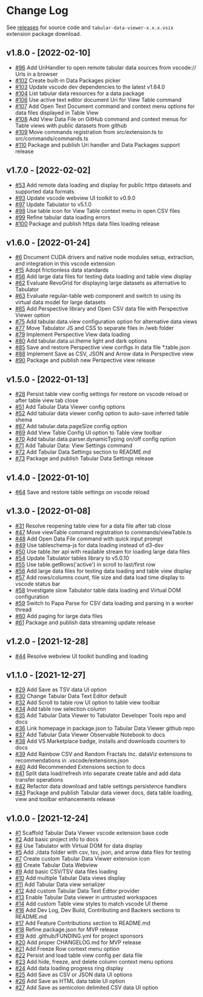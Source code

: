 # Change Log

See [releases](https://github.com/RandomFractals/tabular-data-viewer/releases) for source code and `tabular-data-viewer-x.x.x.vsix` extension package download.

## v1.8.0 - [2022-02-10]
- [#96](https://github.com/RandomFractals/tabular-data-viewer/issues/96)
Add UriHandler to open remote tabular data sources from vscode:// Urls in a browser
- [#102](https://github.com/RandomFractals/tabular-data-viewer/issues/102)
Create built-in Data Packages picker
- [#103](https://github.com/RandomFractals/tabular-data-viewer/issues/103)
Update vscode dev dependencies to the latest v1.64.0
- [#104](https://github.com/RandomFractals/tabular-data-viewer/issues/104)
List tabular data resources for a data package
- [#106](https://github.com/RandomFractals/tabular-data-viewer/issues/106)
Use active text editor document Uri for View Table command
- [#107](https://github.com/RandomFractals/tabular-data-viewer/issues/107)
Add Open Text Document command and context menu options for data files displayed in Table View
- [#108](https://github.com/RandomFractals/tabular-data-viewer/issues/108)
Add View Data File on GitHub command and context menus for Table views with public datasets from github
- [#109](https://github.com/RandomFractals/tabular-data-viewer/issues/109)
Move commands registration from src/extension.ts to src/commands/commands.ts
- [#110](https://github.com/RandomFractals/tabular-data-viewer/issues/110)
Package and publish Uri handler and Data Packages support release

## v1.7.0 - [2022-02-02]
- [#53](https://github.com/RandomFractals/tabular-data-viewer/issues/53)
Add remote data loading and display for public https datasets and supported data formats
- [#93](https://github.com/RandomFractals/tabular-data-viewer/issues/93)
Update vscode webview UI toolkit to v0.9.0
- [#97](https://github.com/RandomFractals/tabular-data-viewer/issues/97)
Update Tabulator to v5.1.0
- [#98](https://github.com/RandomFractals/tabular-data-viewer/issues/98)
Use table icon for View Table context menu in open CSV files
- [#99](https://github.com/RandomFractals/tabular-data-viewer/issues/99)
Refine tabular data loading errors
- [#100](https://github.com/RandomFractals/tabular-data-viewer/issues/100)
Package and publish https data files loading release

## v1.6.0 - [2022-01-24]
- [#6](https://github.com/RandomFractals/tabular-data-viewer/issues/6)
Document CUDA drivers and native node modules setup, extraction, and integration in this vscode extension
- [#15](https://github.com/RandomFractals/tabular-data-viewer/issues/15)
Adopt frictionless data standards
- [#56](https://github.com/RandomFractals/tabular-data-viewer/issues/56)
Add large data files for testing data loading and table view display
- [#62](https://github.com/RandomFractals/tabular-data-viewer/issues/62)
Evaluate RevoGrid for displaying large datasets as alternative to Tabulator
- [#63](https://github.com/RandomFractals/tabular-data-viewer/issues/63)
Evaluate regular-table web component and switch to using its virtual data model for large datasets
- [#65](https://github.com/RandomFractals/tabular-data-viewer/issues/65)
Add Perspective library and Open CSV data file with Perspective Viewer option
- [#75](https://github.com/RandomFractals/tabular-data-viewer/issues/75)
Add tabular.data.view configuration option for alternative data views
- [#77](https://github.com/RandomFractals/tabular-data-viewer/issues/77)
Move Tabulator JS and CSS to separate files in /web folder
- [#79](https://github.com/RandomFractals/tabular-data-viewer/issues/79)
Implement Perspective View data loading
- [#80](https://github.com/RandomFractals/tabular-data-viewer/issues/80)
Add tabular.data.ui.theme light and dark options
- [#85](https://github.com/RandomFractals/tabular-data-viewer/issues/85)
Save and restore Perspective view configs in data file *.table.json
- [#88](https://github.com/RandomFractals/tabular-data-viewer/issues/88)
Implement Save as CSV, JSON and Arrow data in Perspective view
- [#90](https://github.com/RandomFractals/tabular-data-viewer/issues/90)
Package and publish new Perspective view release

## v1.5.0 - [2022-01-13]
- [#28](https://github.com/RandomFractals/tabular-data-viewer/issues/28)
Persist table view config settings for restore on vscode reload or after table view tab close
- [#51](https://github.com/RandomFractals/tabular-data-viewer/issues/51)
Add Tabular Data Viewer config options
- [#52](https://github.com/RandomFractals/tabular-data-viewer/issues/52)
Add tabular data viewer config option to auto-save inferred table shema
- [#67](https://github.com/RandomFractals/tabular-data-viewer/issues/67)
Add tabular.data.pageSize config option
- [#69](https://github.com/RandomFractals/tabular-data-viewer/issues/69)
Add View Table Config UI option to Table view toolbar
- [#70](https://github.com/RandomFractals/tabular-data-viewer/issues/70)
Add tabular.data.parser.dynamicTyping on/off config option
- [#71](https://github.com/RandomFractals/tabular-data-viewer/issues/71)
Add Tabular Data: View Settings command
- [#72](https://github.com/RandomFractals/tabular-data-viewer/issues/72)
Add Tabular Data Settings section to README.md
- [#73](https://github.com/RandomFractals/tabular-data-viewer/issues/73)
Package and publish Tabular Data Settings release

## v1.4.0 - [2022-01-10]
- [#64](https://github.com/RandomFractals/tabular-data-viewer/issues/64)
Save and restore table settings on vscode reload
## v1.3.0 - [2022-01-08]
- [#31](https://github.com/RandomFractals/tabular-data-viewer/issues/31)
Resolve reopening table view for a data file after tab close
- [#47](https://github.com/RandomFractals/tabular-data-viewer/issues/47)
Move viewTable command registration to commands/viewTable.ts
- [#48](https://github.com/RandomFractals/tabular-data-viewer/issues/48)
Add Open Data File command with quick input prompt
- [#49](https://github.com/RandomFractals/tabular-data-viewer/issues/49)
Use tableschema-js for data loading instead of d3-dsv
- [#50](https://github.com/RandomFractals/tabular-data-viewer/issues/50)
Use table.iter api with readable stream for loading large data files
- [#54](https://github.com/RandomFractals/tabular-data-viewer/issues/54)
Update Tabulator tables library to v5.0.10
- [#55](https://github.com/RandomFractals/tabular-data-viewer/issues/55)
Use table.getRows('active') in scroll to last/first row
- [#56](https://github.com/RandomFractals/tabular-data-viewer/issues/56)
Add large data files for testing data loading and table view display
- [#57](https://github.com/RandomFractals/tabular-data-viewer/issues/57)
Add rows/columns count, file size and data load time display to vscode status bar
- [#58](https://github.com/RandomFractals/tabular-data-viewer/issues/58)
Investigate slow Tabulator table data loading and Virtual DOM configuration
- [#59](https://github.com/RandomFractals/tabular-data-viewer/issues/59)
Switch to Papa Parse for CSV data loading and parsing in a worker thread
- [#60](https://github.com/RandomFractals/tabular-data-viewer/issues/60)
Add paging for large data files
- [#61](https://github.com/RandomFractals/tabular-data-viewer/issues/61)
Package and publish data streaming update release
## v1.2.0 - [2021-12-28]
- [#44](https://github.com/RandomFractals/tabular-data-viewer/issues/44)
Resolve webview UI toolkit bundling and loading

## v1.1.0 - [2021-12-27]
- [#29](https://github.com/RandomFractals/tabular-data-viewer/issues/29)
Add Save as TSV data UI option
- [#30](https://github.com/RandomFractals/tabular-data-viewer/issues/30)
Change Tabular Data Text Editor default
- [#32](https://github.com/RandomFractals/tabular-data-viewer/issues/32)
Add Scroll to table row UI option to table view toolbar
- [#34](https://github.com/RandomFractals/tabular-data-viewer/issues/34)
Add table row selection column
- [#35](https://github.com/RandomFractals/tabular-data-viewer/issues/35)
Add Tabular Data Viewer to Tabulator Developer Tools repo and docs
- [#36](https://github.com/RandomFractals/tabular-data-viewer/issues/36)
Link homepage in package.json to Tabular Data Viewer github repo
- [#37](https://github.com/RandomFractals/tabular-data-viewer/issues/37)
Add Tabular Data Viewer Observable Notebook to docs
- [#38](https://github.com/RandomFractals/tabular-data-viewer/issues/38)
Add VS Marketplace badge, installs and downloads counters to docs
- [#39](https://github.com/RandomFractals/tabular-data-viewer/issues/39)
Add Rainbow CSV and Random Fractals Inc. dataViz extensions to recommendations in .vscode/extensions.json
- [#40](https://github.com/RandomFractals/tabular-data-viewer/issues/40)
Add Recommended Extensions section to docs
- [#41](https://github.com/RandomFractals/tabular-data-viewer/issues/41)
Split data load/refresh into separate create table and add data transfer operations
- [#42](https://github.com/RandomFractals/tabular-data-viewer/issues/42)
Refactor data download and table settings persistence handlers
- [#43](https://github.com/RandomFractals/tabular-data-viewer/issues/43)
Package and publish Tabular data viewer docs, data table loading, view and toolbar enhancements release

## v1.0.0 - [2021-12-24]

- [#1](https://github.com/RandomFractals/tabular-data-viewer/issues/1)
Scaffold Tabular Data Viewer vscode extension base code
- [#2](https://github.com/RandomFractals/tabular-data-viewer/issues/2)
Add basic project info to docs
- [#4](https://github.com/RandomFractals/tabular-data-viewer/issues/4)
Use Tabulator with Virtual DOM for data display
- [#5](https://github.com/RandomFractals/tabular-data-viewer/issues/5)
Add ./data folder with csv, tsv, json, and arrow data files for testing
- [#7](https://github.com/RandomFractals/tabular-data-viewer/issues/7)
Create custom Tabular Data Viewer extension icon 
- [#8](https://github.com/RandomFractals/tabular-data-viewer/issues/8)
Create Tabular Data Webview
- [#9](https://github.com/RandomFractals/tabular-data-viewer/issues/9)
Add basic CSV/TSV data files loading
- [#10](https://github.com/RandomFractals/tabular-data-viewer/issues/10)
Add multiple Tabular Data views display
- [#11](https://github.com/RandomFractals/tabular-data-viewer/issues/11)
Add Tabular Data view serializer
- [#12](https://github.com/RandomFractals/tabular-data-viewer/issues/12)
Add custom Tabular Data Text Editor provider
- [#13](https://github.com/RandomFractals/tabular-data-viewer/issues/13)
Enable Tabular Data viewer in untrusted workspaces
- [#14](https://github.com/RandomFractals/tabular-data-viewer/issues/14)
Add custom Table view styles to match vscode UI theme
- [#16](https://github.com/RandomFractals/tabular-data-viewer/issues/16)
Add Dev Log, Dev Build, Contributing and Backers sections to README.md
- [#17](https://github.com/RandomFractals/tabular-data-viewer/issues/17)
Add Feature Contributions section to README.md
- [#18](https://github.com/RandomFractals/tabular-data-viewer/issues/18)
Refine package.json for MVP release
- [#19](https://github.com/RandomFractals/tabular-data-viewer/issues/19)
Add .github/FUNDING.yml for project sponsors
- [#20](https://github.com/RandomFractals/tabular-data-viewer/issues/20)
Add proper CHANGELOG.md for MVP release
- [#21](https://github.com/RandomFractals/tabular-data-viewer/issues/21)
Add Freeze Row context menu option
- [#22](https://github.com/RandomFractals/tabular-data-viewer/issues/22)
Persist and load table view config per data file
- [#23](https://github.com/RandomFractals/tabular-data-viewer/issues/23)
Add hide, freeze, and delete column context menu options
- [#24](https://github.com/RandomFractals/tabular-data-viewer/issues/24)
Add data loading progress ring display
- [#25](https://github.com/RandomFractals/tabular-data-viewer/issues/25)
Add Save as CSV or JSON data UI options
- [#26](https://github.com/RandomFractals/tabular-data-viewer/issues/26)
Add Save as HTML data table UI option
- [#27](https://github.com/RandomFractals/tabular-data-viewer/issues/27)
Add Save as semicolon delimited CSV data UI option
